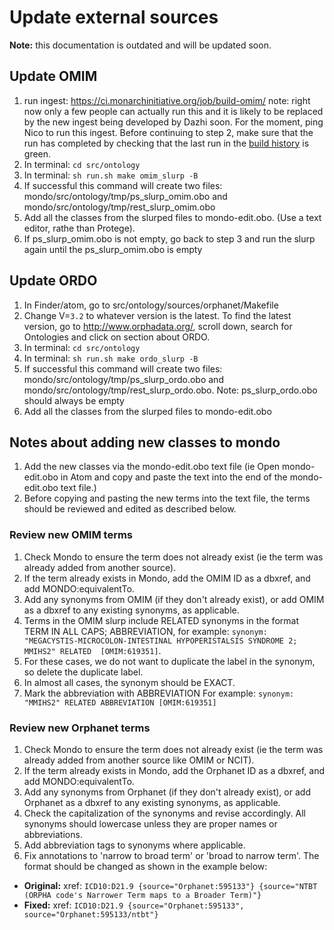 # Update external sources

**Note:** this documentation is outdated and will be updated soon.

## Update OMIM

1. run ingest: https://ci.monarchinitiative.org/job/build-omim/ note: right now only a few people can actually run this and it is likely to be replaced by the new ingest being developed by Dazhi soon. For the moment, ping Nico to run this ingest. Before continuing to step 2, make sure that the run has completed by checking that the last run in the [build history](https://ci.monarchinitiative.org/job/build-omim/) is green. 
2. In terminal: `cd src/ontology`
3. In terminal: `sh run.sh make omim_slurp -B`
4. If successful this command will create two files: mondo/src/ontology/tmp/ps_slurp_omim.obo and mondo/src/ontology/tmp/rest_slurp_omim.obo
5. Add all the classes from the slurped files to mondo-edit.obo. (Use a text editor, rathe than Protege). 
6. If ps_slurp_omim.obo is not empty, go back to step 3 and run the slurp again until the ps_slurp_omim.obo is empty

## Update ORDO

1. In Finder/atom, go to src/ontology/sources/orphanet/Makefile
1. Change V=`3.2` to whatever version is the latest. To find the latest version, go to http://www.orphadata.org/, scroll down, search for Ontologies and click on section about ORDO.
1. In terminal: `cd src/ontology`
1. In terminal: `sh run.sh make ordo_slurp -B`
1. If successful this command will create two files: mondo/src/ontology/tmp/ps_slurp_ordo.obo and mondo/src/ontology/tmp/rest_slurp_ordo.obo. Note: ps_slurp_ordo.obo should always be empty
1. Add all the classes from the slurped files to mondo-edit.obo 

## Notes about adding new classes to mondo
1. Add the new classes via the mondo-edit.obo text file (ie Open mondo-edit.obo in Atom and copy and paste the text into the end of the mondo-edit.obo text file.)
1. Before copying and pasting the new terms into the text file, the terms should be reviewed and edited as described below.

### Review new OMIM terms 
1. Check Mondo to ensure the term does not already exist (ie the term was already added from another source).
1. If the term already exists in Mondo, add the OMIM ID as a dbxref, and add MONDO:equivalentTo.
1. Add any synonyms from OMIM (if they don't already exist), or add OMIM as a dbxref to any existing synonyms, as applicable.
1. Terms in the OMIM slurp include RELATED synonyms in the format TERM IN ALL CAPS; ABBREVIATION, for example: `synonym: "MEGACYSTIS-MICROCOLON-INTESTINAL HYPOPERISTALSIS SYNDROME 2; MMIHS2" RELATED  [OMIM:619351]`. 
1. For these cases, we do not want to duplicate the label in the synonym, so delete the duplicate label.
1. In almost all cases, the synonym should be EXACT.
1. Mark the abbreviation with ABBREVIATION 
For example: `synonym: "MMIHS2" RELATED ABBREVIATION [OMIM:619351]`

### Review new Orphanet terms 
1. Check Mondo to ensure the term does not already exist (ie the term was already added from another source like OMIM or NCIT).
1. If the term already exists in Mondo, add the Orphanet ID as a dbxref, and add MONDO:equivalentTo.
1. Add any synonyms from Orphanet (if they don't already exist), or add Orphanet as a dbxref to any existing synonyms, as applicable.
1. Check the capitalization of the synonyms and revise accordingly. All synonyms should lowercase unless they are proper names or abbreviations.
1. Add abbreviation tags to synonyms where applicable.
1. Fix annotations to 'narrow to broad term' or 'broad to narrow term'. The format should be changed as shown in the example below:
- **Original:**
xref: `ICD10:D21.9 {source="Orphanet:595133"} {source="NTBT (ORPHA code's Narrower Term maps to a Broader Term)"}` 
- **Fixed:**
xref: `ICD10:D21.9 {source="Orphanet:595133", source="Orphanet:595133/ntbt"}`
